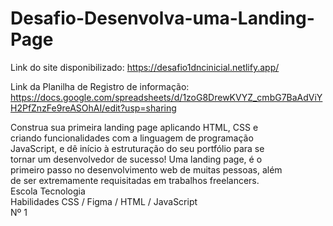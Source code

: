 # Desafio-Desenvolva-uma-Landing-Page
Link do site disponibilizado: https://desafio1dncinicial.netlify.app/ <br>

Link da Planilha de Registro de informação: https://docs.google.com/spreadsheets/d/1zoG8DrewKVYZ_cmbG7BaAdViYH2PfZnzFe9reASOhAI/edit?usp=sharing  <br>

Construa sua primeira landing page aplicando HTML, CSS e <br>
criando funcionalidades com a linguagem de programação <br>
JavaScript, e dê início à estruturação do seu portfólio para se <br>
tornar um desenvolvedor de sucesso! Uma landing page, é o <br>
primeiro passo no desenvolvimento web de muitas pessoas, além <br>
de ser extremamente requisitadas em trabalhos freelancers.
 <br>
Escola Tecnologia <br>
Habilidades CSS / Figma /  HTML / JavaScript <br>
Nº 1


